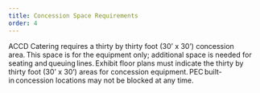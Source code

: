 ```yaml
---
title: Concession Space Requirements
order: 4
---
```


ACCD Catering requires a thirty by thirty foot (30’ x 30’) concession area. This space is for the equipment only; additional space is needed for seating and queuing lines. Exhibit floor plans must indicate the thirty by thirty foot (30’ x 30’) areas for concession equipment. PEC built-in concession locations may not be blocked at any time.
